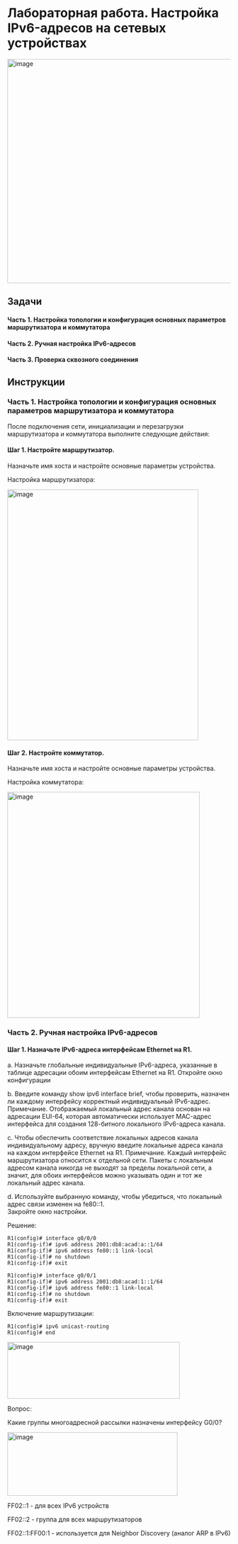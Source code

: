 # Лабораторная работа. Настройка IPv6-адресов на сетевых устройствах
<img width="780" height="506" alt="image" src="https://github.com/user-attachments/assets/7e5168f7-129f-4666-93da-7186cf11a71e" />

## Задачи

#### Часть 1. Настройка топологии и конфигурация основных параметров маршрутизатора и коммутатора
#### Часть 2. Ручная настройка IPv6-адресов
#### Часть 3. Проверка сквозного соединения

## Инструкции

### Часть 1. Настройка топологии и конфигурация основных параметров маршрутизатора и коммутатора
После подключения сети, инициализации и перезагрузки маршрутизатора и коммутатора выполните следующие действия:

#### Шаг 1. Настройте маршрутизатор.
Назначьте имя хоста и настройте основные параметры устройства.

Настройка маршрутизатора:

<img width="431" height="566" alt="image" src="https://github.com/user-attachments/assets/b5657f96-6be3-4ff8-b922-ab9a47a49254" />

#### Шаг 2. Настройте коммутатор.
Назначьте имя хоста и настройте основные параметры устройства.

Настройка коммутатора:

<img width="434" height="510" alt="image" src="https://github.com/user-attachments/assets/77816312-9577-43dd-8bb8-f37fc56d8dbf" />

### Часть 2. Ручная настройка IPv6-адресов

#### Шаг 1. Назначьте IPv6-адреса интерфейсам Ethernet на R1.
a.	Назначьте глобальные индивидуальные IPv6-адреса, указанные в таблице адресации обоим интерфейсам Ethernet на R1.
Откройте окно конфигурации

b.	Введите команду show ipv6 interface brief, чтобы проверить, назначен ли каждому интерфейсу корректный индивидуальный IPv6-адрес.
Примечание. Отображаемый локальный адрес канала основан на адресации EUI-64, которая автоматически использует MAC-адрес интерфейса для создания 128-битного локального IPv6-адреса канала.

c.	Чтобы обеспечить соответствие локальных адресов канала индивидуальному адресу, вручную введите локальные адреса канала на каждом интерфейсе Ethernet на R1.
Примечание. Каждый интерфейс маршрутизатора относится к отдельной сети. Пакеты с локальным адресом канала никогда не выходят за пределы локальной сети, а значит, для обоих интерфейсов можно указывать один и тот же локальный адрес канала.

d.	Используйте выбранную команду, чтобы убедиться, что локальный адрес связи изменен на fe80::1.  
Закройте окно настройки.

Решение:
```
R1(config)# interface g0/0/0
R1(config-if)# ipv6 address 2001:db8:acad:a::1/64
R1(config-if)# ipv6 address fe80::1 link-local
R1(config-if)# no shutdown
R1(config-if)# exit
```
```
R1(config)# interface g0/0/1
R1(config-if)# ipv6 address 2001:db8:acad:1::1/64
R1(config-if)# ipv6 address fe80::1 link-local
R1(config-if)# no shutdown
R1(config-if)# exit
```
Включение маршрутизации:
```
R1(config)# ipv6 unicast-routing
R1(config)# end
```

<img width="389" height="128" alt="image" src="https://github.com/user-attachments/assets/d68ab82c-4598-4716-be95-c0a47a61d9c8" />


Вопрос:

Какие группы многоадресной рассылки назначены интерфейсу G0/0?

<img width="384" height="143" alt="image" src="https://github.com/user-attachments/assets/8ee04cff-fd36-4ec4-a3fa-12fc0fdb0f67" />

FF02::1 - для всех IPv6 устройств

FF02::2 - группа для всех маршрутизаторов

FF02::1:FF00:1 - используется для Neighbor Discovery (аналог ARP в IPv6)
